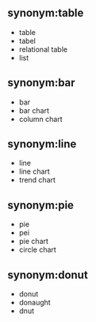 ## synonym:table
- table
- tabel
- relational table
- list

## synonym:bar
- bar
- bar chart
- column chart

## synonym:line
- line
- line chart
- trend chart

## synonym:pie
- pie
- pei
- pie chart
- circle chart

## synonym:donut
- donut
- donaught
- dnut